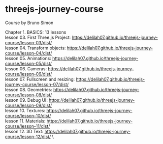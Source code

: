 # threejs-journey-course

Course by Bruno Simon

Chapter 1. BASICS: 13 lessons\
lesson 03. First Three.js Project: https://delilah07.github.io/threejs-journey-course/lesson-03/dist/ \
lesson 04. Transform objects: https://delilah07.github.io/threejs-journey-course/lesson-04/dist/ \
lesson 05. Animations: https://delilah07.github.io/threejs-journey-course/lesson-05/dist/ \
lesson 06. Cameras: https://delilah07.github.io/threejs-journey-course/lesson-06/dist/ \
lesson 07. Fullscreen and resizing: https://delilah07.github.io/threejs-journey-course/lesson-07/dist/ \
lesson 08. Geometries: https://delilah07.github.io/threejs-journey-course/lesson-08/dist/ \
lesson 09. Debug UI: https://delilah07.github.io/threejs-journey-course/lesson-09/dist/ \
lesson 10. Textures: https://delilah07.github.io/threejs-journey-course/lesson-10/dist/ \
lesson 11. Materials: https://delilah07.github.io/threejs-journey-course/lesson-11/dist/ \
lesson 12. 3D Text: https://delilah07.github.io/threejs-journey-course/lesson-12/dist/ \
